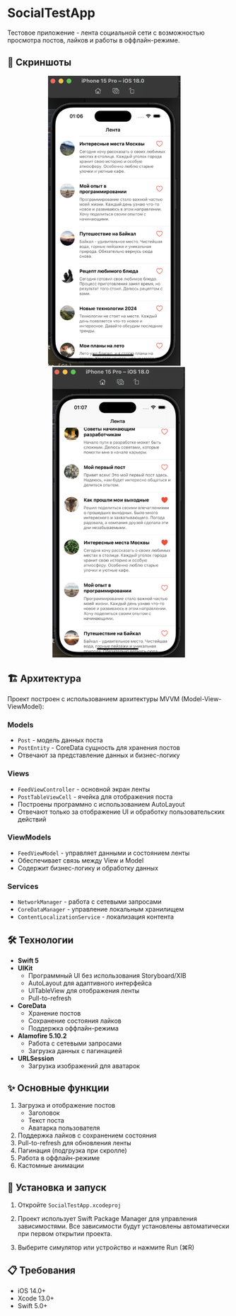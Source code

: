 # SocialTestApp

Тестовое приложение - лента социальной сети с возможностью просмотра постов, лайков и работы в оффлайн-режиме.

## 📱 Скриншоты

<div align="center">
  <img src="Screenshots/main_screen.png" width="300" alt="Главный экран" style="margin-right: 20px"/>
  <img src="Screenshots/liked_posts.png" width="300" alt="Посты с лайками"/>
</div>

## 🏗 Архитектура

Проект построен с использованием архитектуры MVVM (Model-View-ViewModel):

### Models
- `Post` - модель данных поста
- `PostEntity` - CoreData сущность для хранения постов
- Отвечают за представление данных и бизнес-логику

### Views
- `FeedViewController` - основной экран ленты
- `PostTableViewCell` - ячейка для отображения поста
- Построены программно с использованием AutoLayout
- Отвечают только за отображение UI и обработку пользовательских действий

### ViewModels
- `FeedViewModel` - управляет данными и состоянием ленты
- Обеспечивает связь между View и Model
- Содержит бизнес-логику и обработку данных

### Services
- `NetworkManager` - работа с сетевыми запросами
- `CoreDataManager` - управление локальным хранилищем
- `ContentLocalizationService` - локализация контента

## 🛠 Технологии

- **Swift 5**
- **UIKit**
  - Программный UI без использования Storyboard/XIB
  - AutoLayout для адаптивного интерфейса
  - UITableView для отображения ленты
  - Pull-to-refresh
- **CoreData**
  - Хранение постов
  - Сохранение состояния лайков
  - Поддержка оффлайн-режима
- **Alamofire 5.10.2**
  - Работа с сетевыми запросами
  - Загрузка данных с пагинацией
- **URLSession**
  - Загрузка изображений для аватарок

## ✨ Основные функции

1. Загрузка и отображение постов
   - Заголовок
   - Текст поста
   - Аватарка пользователя
2. Поддержка лайков с сохранением состояния
3. Pull-to-refresh для обновления ленты
4. Пагинация (подгрузка при скролле)
5. Работа в оффлайн-режиме
6. Кастомные анимации

## 🚀 Установка и запуск

1. Откройте `SocialTestApp.xcodeproj`

2. Проект использует Swift Package Manager для управления зависимостями. Все зависимости будут установлены автоматически при первом открытии проекта.

3. Выберите симулятор или устройство и нажмите Run (⌘R)

## 📋 Требования

- iOS 14.0+
- Xcode 13.0+
- Swift 5.0+



